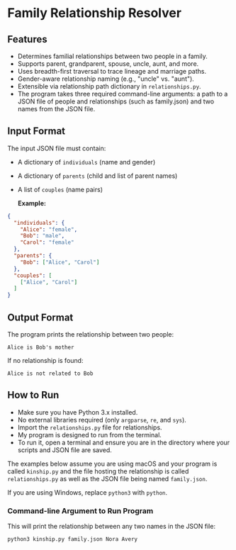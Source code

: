 #  Family Relationship Resolver

## Features

- Determines familial relationships between two people in a family.
- Supports parent, grandparent, spouse, uncle, aunt, and more.
- Uses breadth-first traversal to trace lineage and marriage paths.
- Gender-aware relationship naming (e.g., "uncle" vs. "aunt").
- Extensible via relationship path dictionary in `relationships.py`.
- The program takes three required command-line arguments: a path to a JSON file of people and relationships (such as family.json) and two names from the JSON file.

## Input Format

The input JSON file must contain:
- A dictionary of `individuals` (name and gender)
- A dictionary of `parents` (child and list of parent names)
- A list of `couples` (name pairs)

  **Example:**
```json
{
  "individuals": {
    "Alice": "female",
    "Bob": "male",
    "Carol": "female"
  },
  "parents": {
    "Bob": ["Alice", "Carol"]
  },
  "couples": [
    ["Alice", "Carol"]
  ]
}
```
## Output Format

The program prints the relationship between two people:

`Alice is Bob's mother`

If no relationship is found:

`Alice is not related to Bob`

## How to Run

- Make sure you have Python 3.x installed.
- No external libraries required (only `argparse`, `re`, and `sys`).
- Import the `relationships.py` file for relationships. 
- My program is designed to run from the terminal.
- To run it, open a terminal and ensure you are in the directory where your scripts and JSON file are saved.

The examples below assume you are using macOS and your program is called `kinship.py` and the file hosting the relationship is called `relationships.py` as well as the JSON file being named `family.json`.

If you are using Windows, replace `python3` with `python`.

### Command-line Argument to Run Program

This will print the relationship between any two names in the JSON file: 

`python3 kinship.py family.json Nora Avery`
